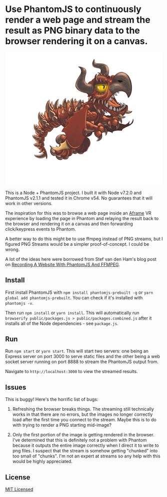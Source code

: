 # Use PhantomJS to continuously render a web page and stream the result as PNG binary data to the browser rendering it on a canvas.

![Screenshot](/screenshot.gif "Use PhantomJS to continuously render a web page and stream the result as PNG binary data to the browser rendering it on a canvas.")

This is a Node + PhantomJS project. I built it with Node v7.2.0 and PhantomJS v2.1.1 and tested it in Chrome v54. No guarantees that it will work in other versions.

The inspiration for this was to browse a web page inside an [Aframe](http://aframe.io) VR experience by loading the page in Phantom and relaying the result back to the browser and rendering it on a canvas and then forwarding click/keypress events to Phantom.

A better way to do this might be to use ffmpeg instead of PNG streams, but I figured PNG Streams would be a simpler proof-of-concept. I could be wrong.

A lot of the ideas here were borrowed from Stef van den Ham's blog post on [Recording A Website With PhantomJS And FFMPEG](http://mindthecode.com/recording-a-website-with-phantomjs-and-ffmpeg/).

## Install

First install PhantomJS with `npm install phantomjs-prebuilt -g` or `yarn global add phantomjs-prebuilt`. You can check if it's installed with `phantomjs -v`.

Then run `npm install` or `yarn install`. This will automatically run `browserify public/packages.js > public/packages.combined.js` after it installs all of the Node dependencies - see `package.js`.

## Run

Run `npm start` or `yarn start`. This will start two servers: one being an Express server on port 3000 to serve static files and the other being a web socket server running on port 8888 to stream the PhantomJS output from.

Navigate to `http://localhost:3000` to view the streamed results.

## Issues

This is buggy! Here's the horrific list of bugs:

1. Refreshing the browser breaks things. The streaming still technically works in that there are no errors, but the images no longer correctly load after the first time you connect to the stream. Maybe this is to do with trying to render a PNG starting mid-image?

2. Only the first portion of the image is getting rendered in the browser. I've determined that this is definitely not a problem with Phantom because it outputs the entire image correctly when I direct it to write to png files. I suspect that the stream is somehow getting "chunked" into too small of "chunks". I'm not an expert at streams so any help with this would be highly appreciated.

## License

[MIT Licensed](LICENSE)
